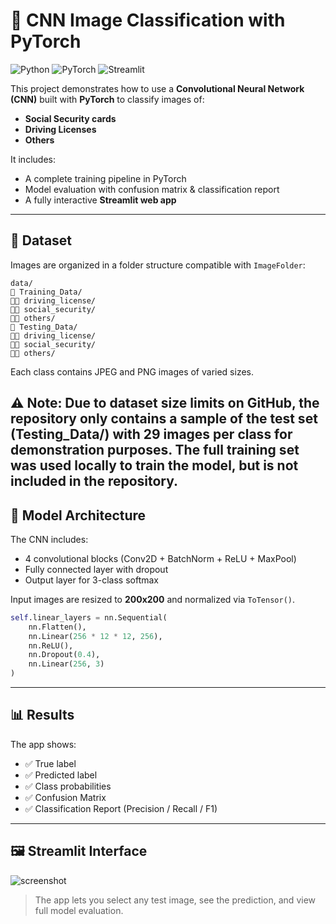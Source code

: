 # 🧠 CNN Image Classification with PyTorch

![Python](https://img.shields.io/badge/python-3.8+-blue.svg)
![PyTorch](https://img.shields.io/badge/pytorch-1.12+-red.svg)
![Streamlit](https://img.shields.io/badge/streamlit-app-green.svg)

This project demonstrates how to use a **Convolutional Neural Network (CNN)** built with **PyTorch** to classify images of:
- **Social Security cards**
- **Driving Licenses**
- **Others**

It includes:
- A complete training pipeline in PyTorch
- Model evaluation with confusion matrix & classification report
- A fully interactive **Streamlit web app**

---

## 📁 Dataset

Images are organized in a folder structure compatible with `ImageFolder`:

```
data/
🔹 Training_Data/
🔹🔹 driving_license/
🔹🔹 social_security/
🔹🔹 others/
🔹 Testing_Data/
🔹🔹 driving_license/
🔹🔹 social_security/
🔹🔹 others/
```
Each class contains JPEG and PNG images of varied sizes.

⚠️ Note: Due to dataset size limits on GitHub, the repository only contains a sample of the test set (Testing_Data/) with 29 images per class for demonstration purposes. The full training set was used locally to train the model, but is not included in the repository.
---

## 🧠 Model Architecture

The CNN includes:

- 4 convolutional blocks (Conv2D + BatchNorm + ReLU + MaxPool)
- Fully connected layer with dropout
- Output layer for 3-class softmax

Input images are resized to **200x200** and normalized via `ToTensor()`.

```python
self.linear_layers = nn.Sequential(
    nn.Flatten(),
    nn.Linear(256 * 12 * 12, 256),
    nn.ReLU(),
    nn.Dropout(0.4),
    nn.Linear(256, 3)
)
```

---

## 📊 Results

The app shows:
- ✅ True label
- ✅ Predicted label
- ✅ Class probabilities
- ✅ Confusion Matrix
- ✅ Classification Report (Precision / Recall / F1)

---

## 🖼️ Streamlit Interface

![screenshot](screenshot.png)

> The app lets you select any test image, see the prediction, and view full model evaluation.

